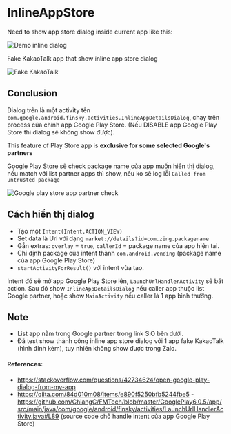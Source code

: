 # InlineAppStore

Need to show app store dialog inside current app like this:

![Demo inline dialog](/img/demo.png)

Fake KakaoTalk app that show inline app store dialog

![Fake KakaoTalk](/img/fake_kakao_talk.png)


## Conclusion

Dialog trên là một activity tên `com.google.android.finsky.activities.InlineAppDetailsDialog`, chạy trên process của chính app Google Play Store. (Nếu DISABLE app Google Play Store thì dialog sẽ không show được).

This feature of Play Store app is **exclusive for some selected Google's partners**

Google Play Store sẽ check package name của app muốn hiển thị dialog, nếu match với list partner apps thì show, nếu ko sẽ log lỗi `Called from untrusted package`

![Google play store app partner check](g_play_store_partner.png)



## Cách hiển thị dialog

- Tạo một `Intent(Intent.ACTION_VIEW)`
- Set data là Uri với dạng `market://details?id=com.zing.packagename`
- Gắn extras: `overlay` = `true`, `callerId` = package name của app hiện tại.
- Chỉ định package của intent thành `com.android.vending` (package name của app Google Play Store)
- `startActivityForResult()` với intent vừa tạo.

Intent đó sẽ mở app Google Play Store lên, `LaunchUrlHandlerActivity` sẽ bắt action. Sau đó show `InlineAppDetailsDialog` nếu caller app thuộc list Google partner, hoặc show `MainActivity` nếu caller là 1 app bình thường.



## Note

* List app nằm trong Google partner trong link S.O bên dưới.
* Đã test show thành công inline app store dialog với 1 app fake KakaoTalk (hình đính kèm), tuy nhiên không show được trong Zalo.



#### References:
- https://stackoverflow.com/questions/42734624/open-google-play-dialog-from-my-app
- https://qiita.com/84d010m08/items/e890f5250bfb5244fbe5
-https://github.com/ChiangC/FMTech/blob/master/GooglePlay6.0.5/app/src/main/java/com/google/android/finsky/activities/LaunchUrlHandlerActivity.java#L89 (source code chỗ handle intent của app Google Play Store)